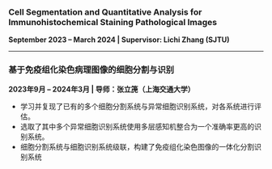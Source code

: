 ### **Cell Segmentation and Quantitative Analysis for Immunohistochemical Staining Pathological Images**  
**September 2023 – March 2024 | Supervisor: Lichi Zhang (SJTU)**  


---

### **基于免疫组化染色病理图像的细胞分割与识别**  
**2023年9月 – 2024年3月 | 导师：张立箎（上海交通大学）**  

- 学习并复现了已有的多个细胞分割系统与异常细胞识别系统，对各系统进行评估。
- 选取了其中多个异常细胞识别系统使用多层感知机整合为一个准确率更高的识别系统。
- 细胞分割系统与细胞识别系统级联，构建了免疫组化染色图像的一体化分割识别系统
